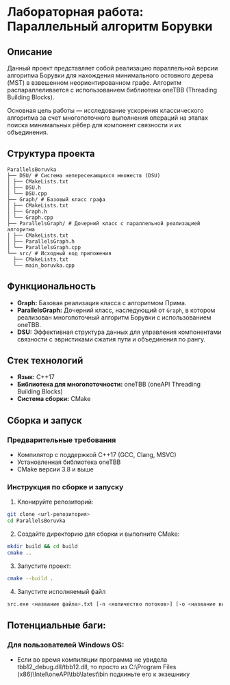﻿# Лабораторная работа: Параллельный алгоритм Борувки

## Описание

Данный проект представляет собой реализацию параллельной версии алгоритма Борувки для нахождения минимального остовного дерева (MST) в взвешенном неориентированном графе. Алгоритм распараллеливается с использованием библиотеки oneTBB (Threading Building Blocks).

Основная цель работы — исследование ускорения классического алгоритма за счет многопоточного выполнения операций на этапах поиска минимальных рёбер для компонент связности и их объединения.

## Структура проекта
```
ParallelsBoruvka
├── DSU/ # Система непересекающихся множеств (DSU)
│ ├── CMakeLists.txt
│ ├── DSU.h
│ └── DSU.cpp
├── Graph/ # Базовый класс графа
│ ├── CMakeLists.txt
│ ├── Graph.h
│ └── Graph.cpp
├── ParallelsGraph/ # Дочерний класс с параллельной реализацией алгоритма 
│ ├── CMakeLists.txt
│ ├── ParallelsGraph.h
│ └── ParallelsGraph.cpp
└── src/ # Исходный код приложения
  ├── CMakeLists.txt
  └── main_boruvka.cpp
```


## Функциональность

- **Graph:** Базовая реализация класса с алгоритмом Прима.
- **ParallelsGraph:** Дочерний класс, наследующий от `Graph`, в котором реализован многопоточный алгоритм Борувки с использованием oneTBB.
- **DSU:** Эффективная структура данных для управления компонентами связности с эвристиками сжатия пути и объединения по рангу.

## Стек технологий

- **Язык:** C++17
- **Библиотека для многопоточности:** oneTBB (oneAPI Threading Building Blocks)
- **Система сборки:** CMake

## Сборка и запуск

### Предварительные требования

- Компилятор с поддержкой C++17 (GCC, Clang, MSVC)
- Установленная библиотека oneTBB
- CMake версии 3.8 и выше

### Инструкция по сборке и запуску

1. Клонируйте репозиторий:
```bash
git clone <url-репозитория>
cd ParallelsBoruvka
```
2. Создайте директорию для сборки и выполните CMake:
```bash
mkdir build && cd build
cmake ..
```

3. Запустите проект:
```bash
cmake --build .
```

4. Запустите исполняемый файл

```bash
src.exe <название файла>.txt [-n <количество потоков>] [-o <название выходного файла>]
```

## Потенциальные баги:

### Для пользователей Windows OS:

- Если во время компиляции программа не увидела tbb12_debug.dll/tbb12.dll, то просто из C:\Program Files (x86)\Intel\oneAPI\tbb\latest\bin подкиньте его к экзешнику

